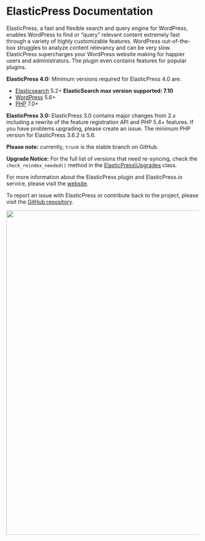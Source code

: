 # ElasticPress Documentation

ElasticPress, a fast and flexible search and query engine for WordPress, enables WordPress to find or “query” relevant content extremely fast through a variety of highly customizable features. WordPress out-of-the-box struggles to analyze content relevancy and can be very slow. ElasticPress supercharges your WordPress website making for happier users and administrators. The plugin even contains features for popular plugins.

**ElasticPress 4.0:** Minimum versions required for ElasticPress 4.0 are:
* [Elasticsearch](https://www.elastic.co) 5.2+ **ElasticSearch max version supported: 7.10**
* [WordPress](http://wordpress.org) 5.6+
* [PHP](https://php.net/) 7.0+

**ElasticPress 3.0:** ElasticPress 3.0 contains major changes from 2.x including a rewrite of the feature registration API and PHP 5.4+ features. If you have problems upgrading, please create an issue. The minimum PHP version for ElasticPress 3.6.2 is 5.6.

**Please note:** currently, `trunk` is the stable branch on GitHub.

**Upgrade Notice:** For the full list of versions that need re-syncing, check the `check_reindex_needed()` method in the [ElasticPress\Upgrades](https://github.com/10up/ElasticPress/blob/develop/includes/classes/Upgrades.php) class.

For more information about the ElasticPress plugin and ElasticPress.io service, please visit the [website](https://elasticpress.io).

To report an issue with ElasticPress or contribute back to the project, please visit the [GitHub repository](https://github.com/10up/elasticpress/).

<a href="https://10up.com/contact/" class="banner"><img src="https://10up.com/uploads/2016/10/10up-Github-Banner.png" width="850"></a>